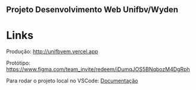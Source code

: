 ## Projeto Desenvolvimento Web Unifbv/Wyden

# Links

Produção:
http://unifbvem.vercel.app

Protótipo:
https://www.figma.com/team_invite/redeem/iDumqJOS5BNqbozM4DgRph

Para rodar o projeto local no VSCode:
[Documentação](https://code.visualstudio.com/docs/python/tutorial-flask)